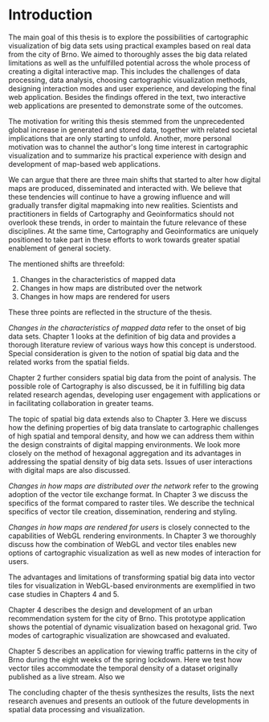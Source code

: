 # Introduction

The main goal of this thesis is to explore the possibilities of cartographic visualization of big data sets using practical examples based on real data from the city of Brno. We aimed to thoroughly asses the big data related limitations as well as the unfulfilled potential across the whole process of creating a digital interactive map. This includes the challenges of data processing, data analysis, choosing cartographic visualization methods, designing interaction modes and user experience, and developing the final web application. Besides the findings offered in the text, two interactive web applications are presented to demonstrate some of the outcomes.  

The motivation for writing this thesis stemmed from the unprecedented global increase in generated and stored data, together with related societal implications that are only starting to unfold. Another, more personal motivation was to channel the author's long time interest in cartographic visualization and to summarize his practical experience with design and development of map-based web applications.

We can argue that there are three main shifts that started to alter how digital maps are produced, disseminated and interacted with. We believe that these tendencies will continue to have a growing influence and will gradually transfer digital mapmaking into new realities. Scientists and practitioners in fields of Cartography and Geoinformatics should not overlook these trends, in order to maintain the future relevance of these disciplines. At the same time, Cartography and Geoinformatics are uniquely positioned to take part in these efforts to work towards greater spatial enablement of general society. 

The mentioned shifts are threefold:

1. Changes in the characteristics of mapped data 
2. Changes in how maps are distributed over the network
3. Changes in how maps are rendered for users

These three points are reflected in the structure of the thesis. 

*Changes in the characteristics of mapped data* refer to the onset of big data sets. Chapter 1 looks at the definition of big data and provides a thorough literature review of various ways how this concept is understood. Special consideration is given to the notion of spatial big data and the related works from the spatial fields.

Chapter 2 further considers spatial big data from the point of analysis. The possible role of Cartography is also discussed, be it in fulfilling big data related research agendas, developing user engagement with applications or in facilitating collaboration in greater teams.

The topic of spatial big data extends also to Chapter 3. Here we discuss how the defining properties of big data translate to cartographic challenges of high spatial and temporal density, and how we can address them within the design constraints of digital mapping environments. We look more closely on the method of hexagonal aggregation and its advantages in addressing the spatial density of big data sets. Issues of user interactions with digital maps are also discussed.    

*Changes in how maps are distributed over the network* refer to the growing adoption of the vector tile exchange format. In Chapter 3 we discuss the specifics of the format compared to raster tiles. We describe the technical specifics of vector tile creation, dissemination, rendering and styling. 

*Changes in how maps are rendered for users* is closely connected to the capabilities of WebGL rendering environments. In Chapter 3 we thoroughly discuss how the combination of WebGL and vector tiles enables new options of cartographic visualization as well as new modes of interaction for users.

The advantages and limitations of transforming spatial big data into vector tiles for visualization in WebGL-based environments are exemplified in two case studies in Chapters 4 and 5.

Chapter 4 describes the design and development of an urban recommendation system for the city of Brno. This prototype application shows the potential of dynamic visualization based on hexagonal grid. Two modes of cartographic visualization are showcased and evaluated.

Chapter 5 describes an application for viewing traffic patterns in the city of Brno during the eight weeks of the spring lockdown. Here we test how vector tiles accommodate the temporal density of a dataset originally published as a live stream. Also we 

The concluding chapter of the thesis synthesizes the results, lists the next research avenues and presents an outlook of the future developments in spatial data processing and visualization.

